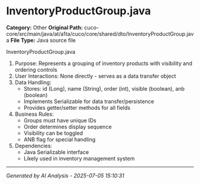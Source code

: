 # InventoryProductGroup.java

**Category:** Other
**Original Path:** cuco-core/src/main/java/at/a1ta/cuco/core/shared/dto/InventoryProductGroup.java
**File Type:** Java source file

InventoryProductGroup.java
1. Purpose: Represents a grouping of inventory products with visibility and ordering controls
2. User Interactions: None directly - serves as a data transfer object
3. Data Handling:
   - Stores: id (Long), name (String), order (int), visible (boolean), anb (boolean)
   - Implements Serializable for data transfer/persistence
   - Provides getter/setter methods for all fields
4. Business Rules:
   - Groups must have unique IDs
   - Order determines display sequence
   - Visibility can be toggled
   - ANB flag for special handling
5. Dependencies:
   - Java Serializable interface
   - Likely used in inventory management system

---
*Generated by AI Analysis - 2025-07-05 15:10:31*
